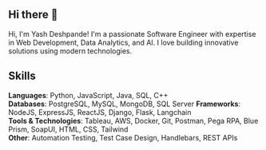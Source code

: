 ## Hi there 👋
Hi, I'm Yash Deshpande! I'm a passionate Software Engineer with expertise in Web Development, Data Analytics, and AI. I love building innovative solutions using modern technologies.

## Skills
**Languages**: Python, JavaScript, Java, SQL, C++   
**Databases**: PostgreSQL, MySQL, MongoDB, SQL Server 
**Frameworks**: NodeJS, ExpressJS, ReactJS, Django, Flask, Langchain   
**Tools & Technologies**: Tableau, AWS, Docker, Git, Postman, Pega RPA, Blue Prism, SoapUI, HTML, CSS, Tailwind   
**Other**: Automation Testing, Test Case Design, Handlebars, REST APIs


